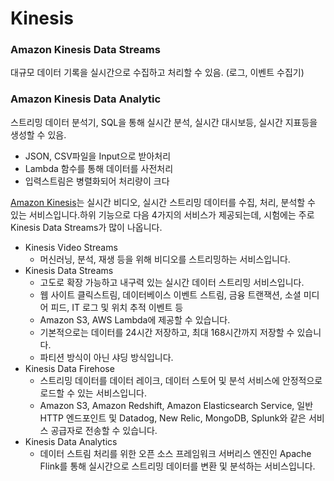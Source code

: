 # Kinesis

### Amazon Kinesis Data Streams

대규모 데이터 기록을 실시간으로 수집하고 처리할 수 있음. (로그, 이벤트 수집기)

### Amazon Kinesis Data Analytic

스트리밍 데이터 분석기, SQL을 통해 실시간 분석, 실시간 대시보등, 실시간 지표등을 생성할 수 있음.

- JSON, CSV파일을 Input으로 받아처리
- Lambda 함수를 통해 데이터를 사전처리
- 입력스트림은 병렬화되어 처리량이 크다

[Amazon Kinesis](https://aws.amazon.com/ko/kinesis/)는 실시간 비디오, 실시간 스트리밍 데이터를 수집, 처리, 분석할 수 있는 서비스입니다.하위 기능으로 다음 4가지의 서비스가 제공되는데, 시험에는 주로 Kinesis Data Streams가 많이 나옵니다.

- Kinesis Video Streams
    - 머신러닝, 분석, 재생 등을 위해 비디오를 스트리밍하는 서비스입니다.
- Kinesis Data Streams
    - 고도로 확장 가능하고 내구력 있는 실시간 데이터 스트리밍 서비스입니다.
    - 웹 사이트 클릭스트림, 데이터베이스 이벤트 스트림, 금융 트랜잭션, 소셜 미디어 피드, IT 로그 및 위치 추적 이벤트 등
    - Amazon S3, AWS Lambda에 제공할 수 있습니다.
    - 기본적으로는 데이터를 24시간 저장하고, 최대 168시간까지 저장할 수 있습니다.
    - 파티션 방식이 아닌 샤딩 방식입니다.
- Kinesis Data Firehose
    - 스트리밍 데이터를 데이터 레이크, 데이터 스토어 및 분석 서비스에 안정적으로 로드할 수 있는 서비스입니다.
    - Amazon S3, Amazon Redshift, Amazon Elasticsearch Service, 일반 HTTP 엔드포인트 및 Datadog, New Relic, MongoDB, Splunk와 같은 서비스 공급자로 전송할 수 있습니다.
- Kinesis Data Analytics
    - 데이터 스트림 처리를 위한 오픈 소스 프레임워크 서버리스 엔진인 Apache Flink를 통해 실시간으로 스트리밍 데이터를 변환 및 분석하는 서비스입니다.
